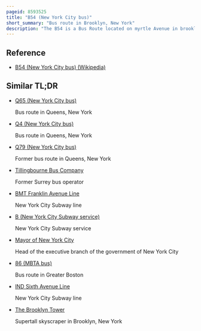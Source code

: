 ```yaml
---
pageid: 8593525
title: "B54 (New York City bus)"
short_summary: "Bus route in Brooklyn, New York"
description: "The B54 is a Bus Route located on myrtle Avenue in brooklyn new York City. The Line Travels between Downtown Brooklyn in the West and the Myrtlewyckoff Avenue Station in the East. The B54 operates from the fresh Pond Depot in Ridgewood Queens mta new York City Bus. The Route serves only the Section of myrtle Avenue in Brooklyn and the Section in Queens is served by the Q55 Bus."
---
```


## Reference

- [B54 (New York City bus) (Wikipedia)](https://en.wikipedia.org/?curid=8593525)

## Similar TL;DR

- [Q65 (New York City bus)](/tldr/en/q65-new-york-city-bus)

  Bus route in Queens, New York

- [Q4 (New York City bus)](/tldr/en/q4-new-york-city-bus)

  Bus route in Queens, New York

- [Q79 (New York City bus)](/tldr/en/q79-new-york-city-bus)

  Former bus route in Queens, New York

- [Tillingbourne Bus Company](/tldr/en/tillingbourne-bus-company)

  Former Surrey bus operator

- [BMT Franklin Avenue Line](/tldr/en/bmt-franklin-avenue-line)

  New York City Subway line

- [B (New York City Subway service)](/tldr/en/b-new-york-city-subway-service)

  New York City Subway service

- [Mayor of New York City](/tldr/en/mayor-of-new-york-city)

  Head of the executive branch of the government of New York City

- [86 (MBTA bus)](/tldr/en/86-mbta-bus)

  Bus route in Greater Boston

- [IND Sixth Avenue Line](/tldr/en/ind-sixth-avenue-line)

  New York City Subway line

- [The Brooklyn Tower](/tldr/en/the-brooklyn-tower)

  Supertall skyscraper in Brooklyn, New York
